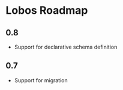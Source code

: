 # Lobos Roadmap

## 0.8

 * Support for declarative schema definition

## 0.7

 * Support for migration
